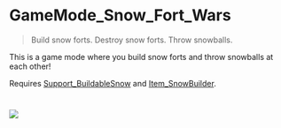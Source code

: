 # GameMode_Snow_Fort_Wars
> Build snow forts.  Destroy snow forts.  Throw snowballs.

This is a game mode where you build snow forts and throw snowballs at each other!

Requires [Support_BuildableSnow](https://github.com/Electrk/Support_BuildableSnow) and [Item_SnowBuilder](https://github.com/Electrk/Item_SnowBuilder).

#

![](https://i.imgur.com/8UQd4CV.png)
